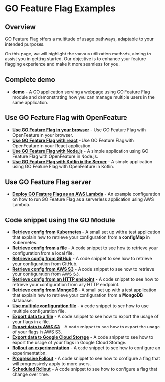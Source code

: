 # GO Feature Flag Examples

## Overview
GO Feature Flag offers a multitude of usage pathways, adaptable to your intended purposes.

On this page, we will highlight the various utilization methods, aiming to assist you in getting started. Our objective is to enhance your feature flagging experience and make it more seamless for you.

## Complete demo
- [**demo**](./demo) - A GO application serving a webpage using GO Feature Flag module and demonstrating how you can manage multiple users in the same application.

## Use GO Feature Flag with OpenFeature
- [**Use GO Feature Flag in your browser**](./openfeature_web) - Use GO Feature Flag with OpenFeature in your browser.
- [**Use GO Feature Flag with react**](./openfeature_react) - Use GO Feature Flag with OpenFeature in your React application.
- [**Use GO Feature Flag with Node.js**](./openfeature_nodejs) - A simple application using GO Feature Flag with OpenFeature in Node.js.
- [**Use GO Feature Flag with Kotlin in the Server**](./openfeature_kotlin_server) - A simple application using GO Feature Flag with OpenFeature in Kotlin.

## Use GO Feature Flag server
- [**Deploy GO Feature Flag as an AWS Lambda**](./rollout_experimentation) - An example configuration on how to run GO Feature Flag as a serverless application using AWS Lambda.

## Code snippet using the GO Module
- [**Retrieve config from Kubernetes**](./retriever_configmap) - A small set up with a test application that explain how to retrieve your configuration from a **configMap** in Kubernetes.
- [**Retrieve config from a file**](./retriever_file) - A code snippet to see how to retrieve your configuration from a local file.
- [**Retrieve config from GitHub**](./retriever_file) - A code snippet to see how to retrieve your configuration from GitHub.
- [**Retrieve config from AWS S3**](./retriever_file) - A code snippet to see how to retrieve your configuration from AWS S3.
- [**Retrieve config from an HTTP endpoint**](./retriever_file) - A code snippet to see how to retrieve your configuration from any HTTP endpoint.
- [**Retrieve config from MongoDB**](./retriever_mongodb) - A small set up with a test application that explain how to retrieve your configuration from a **MongoDB** database.
- [**Use multiple configuration file**](./retriever_file) - A code snippet to see how to use multiple configuration file.
- [**Export data to a file**](./data_export_file) - A code snippet to see how to export the usage of your flags in a file.
- [**Export data to AWS S3**](./data_export_s3) - A code snippet to see how to export the usage of your flags in AWS S3.
- [**Export data to Google Cloud Storage**](./data_export_googlecloudstorage) - A code snippet to see how to export the usage of your flags in Google Cloud Storage.
- [**Rollout an experimentation**](./rollout_experimentation) - A code snippet to see how to configure an experimentation.
- [**Progressive Rollout**](./rollout_progressive) - A code snippet to see how to configure a flag that will progressively apply to more users.
- [**Scheduled Rollout**](./rollout_scheduled) - A code snippet to see how to configure a flag that change over time.
